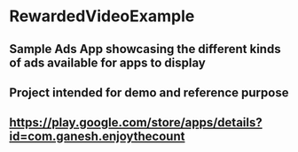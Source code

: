# RewardedVideoExample

## Sample Ads App showcasing the different kinds of ads available for apps to display
## Project intended for demo and reference purpose
## https://play.google.com/store/apps/details?id=com.ganesh.enjoythecount 

